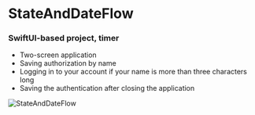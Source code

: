 # StateAndDateFlow
### SwiftUI-based project, timer
* Two-screen application
* Saving authorization by name
* Logging in to your account if your name is more than three characters long
* Saving the authentication after closing the application

![StateAndDateFlow](https://user-images.githubusercontent.com/100304243/161439904-29491941-2b25-4101-b466-02b2720b6638.png)
